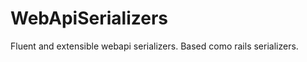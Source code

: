 WebApiSerializers
=================

Fluent and extensible webapi serializers. Based como rails serializers.
